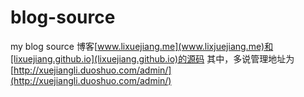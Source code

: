 # blog-source
my blog source 
博客[www.lixuejiang.me](www.lixjuejiang.me)和[lixuejiang.github.io](lixuejiang.github.io)的源码
其中，多说管理地址为[http://xuejiangli.duoshuo.com/admin/](http://xuejiangli.duoshuo.com/admin/)
